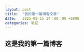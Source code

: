 ```yaml
---
layout: post
title:  "我的第一篇博客文章"
date:   2025-09-15 14：00：00 +0800
categories: 笔记
---
```


## 这是我的第一篇博客
